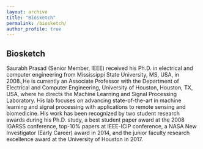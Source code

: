 ```yaml
---
layout: archive
title: "Biosketch"
permalink: /biosketch/
author_profile: true
---
```


## Biosketch

Saurabh Prasad (Senior Member, IEEE) received his Ph.D. in electrical and computer engineering from Mississippi State University, MS, USA, in 2008.,He is currently an Associate Professor with the Department of Electrical and Computer Engineering, University of Houston, Houston, TX, USA, where he directs the Machine Learning and Signal Processing Laboratory. His lab focuses on advancing state-of-the-art in machine learning and signal processing with applications to remote sensing and biomedicine. His work has been recognized by two student research awards during his Ph.D. study, a best student paper award at the 2008 IGARSS conference, top-10% papers at IEEE-ICIP conference, a NASA New Investigator (Early Career) award in 2014, and the junior faculty research excellence award at the University of Houston in 2017.
